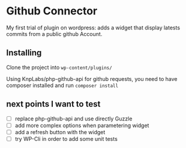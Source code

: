 # Github Connector
My first trial of plugin on wordpress: adds a widget that display latests commits from a  public github Account.


## Installing
Clone the project into ``wp-content/plugins/``

Using KnpLabs/php-github-api for  github requests, you need to have composer installed and run ``composer install``

## next points I want to test
* [ ] replace php-github-api and use directly Guzzle
* [ ] add more complex options when parametering widget
* [ ] add a refresh button with the widget
* [ ] try WP-Cli  in order to add some unit tests
